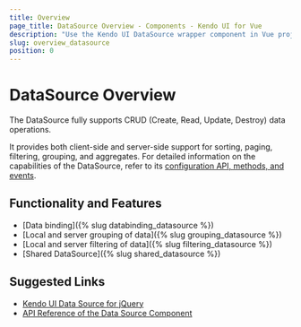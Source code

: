 ```yaml
---
title: Overview
page_title: DataSource Overview - Components - Kendo UI for Vue
description: "Use the Kendo UI DataSource wrapper component in Vue projects."
slug: overview_datasource
position: 0
---
```


# DataSource Overview

The DataSource fully supports CRUD (Create, Read, Update, Destroy) data operations.

It provides both client-side and server-side support for sorting, paging, filtering, grouping, and aggregates. For detailed information on the capabilities of the DataSource, refer to its [configuration API, methods, and events](https://docs.telerik.com/kendo-ui/api/javascript/data/datasource).

## Functionality and Features

* [Data binding]({% slug databinding_datasource %})
* [Local and server grouping of data]({% slug grouping_datasource %})
* [Local and server filtering of data]({% slug filtering_datasource %})
* [Shared DataSource]({% slug shared_datasource %})

## Suggested Links

* [Kendo UI Data Source for jQuery](https://docs.telerik.com/kendo-ui/framework/datasource/overview)
* [API Reference of the Data Source Component](https://docs.telerik.com/kendo-ui/api/javascript/data/datasource)
